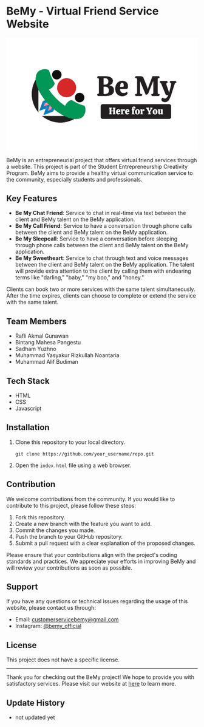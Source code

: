 # BeMy - Virtual Friend Service Website

![BeMy Logo](https://github.com/MuhammadAlifBudiman/BeMy/blob/main/assets/logo.png)

BeMy is an entrepreneurial project that offers virtual friend services through a website. This project is part of the Student Entrepreneurship Creativity Program. BeMy aims to provide a healthy virtual communication service to the community, especially students and professionals.

## Key Features

- **Be My Chat Friend**: Service to chat in real-time via text between the client and BeMy talent on the BeMy application.
- **Be My Call Friend**: Service to have a conversation through phone calls between the client and BeMy talent on the BeMy application.
- **Be My Sleepcall**: Service to have a conversation before sleeping through phone calls between the client and BeMy talent on the BeMy application.
- **Be My Sweetheart**: Service to chat through text and voice messages between the client and BeMy talent on the BeMy application. The talent will provide extra attention to the client by calling them with endearing terms like "darling," "baby," "my boo," and "honey."

Clients can book two or more services with the same talent simultaneously. After the time expires, clients can choose to complete or extend the service with the same talent.

## Team Members

- Rafli Akmal Gunawan
- Bintang Mahesa Pangestu
- Sadham Yuzhno
- Muhammad Yasyakur Rizkullah Noantaria
- Muhammad Alif Budiman

## Tech Stack

- HTML
- CSS
- Javascript

## Installation

1. Clone this repository to your local directory.
   ```
   git clone https://github.com/your_username/repo.git
   ```
2. Open the `index.html` file using a web browser.

## Contribution

We welcome contributions from the community. If you would like to contribute to this project, please follow these steps:

1. Fork this repository.
2. Create a new branch with the feature you want to add.
3. Commit the changes you made.
4. Push the branch to your GitHub repository.
5. Submit a pull request with a clear explanation of the proposed changes.

Please ensure that your contributions align with the project's coding standards and practices. We appreciate your efforts in improving BeMy and will review your contributions as soon as possible.

## Support

If you have any questions or technical issues regarding the usage of this website, please contact us through:

- Email: customerservicebemy@gmail.com
- Instagram: [@bemy_official](https://www.instagram.com/bemyofficial.id)

## License

This project does not have a specific license.

---

Thank you for checking out the BeMy project! We hope to provide you with satisfactory services. Please visit our website at [here](https://muhammadalifbudiman.github.io/BeMy/) to learn more.

## Update History
- not updated yet
